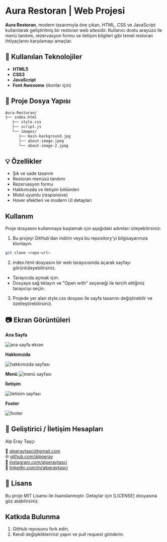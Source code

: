 # Aura Restoran | Web Projesi

**Aura Restoran**, modern tasarımıyla öne çıkan, HTML, CSS ve JavaScript kullanılarak geliştirilmiş bir restoran web sitesidir. Kullanıcı dostu arayüzü ile menü tanıtımı, rezervasyon formu ve iletişim bilgileri gibi temel restoran ihtiyaçlarını karşılamayı amaçlar.

## 🔧 Kullanılan Teknolojiler

- **HTML5**
- **CSS3**
- **JavaScript**
- **Font Awesome** (ikonlar için)

## 📁 Proje Dosya Yapısı

```sh
Aura-Restoran/
├── index.html
   ├── style.css
   ├── script.js
   └── images/
      ├── main-background.jpg
      ├── about-image.jpeg
      └── about-image-2.jpeg
````

## 💡 Özellikler

- Şık ve sade tasarım
- Restoran menüsü tanıtımı
- Rezervasyon formu
- Hakkımızda ve iletişim bölümleri
- Mobil uyumlu (responsive)
- Hover efektleri ve modern UI detayları

## Kullanım

Proje dosyasını kullanmaya başlamak için aşağıdaki adımları izleyebilirsiniz:
  
1) Bu projeyi GitHub'dan indirin veya bu repository'yi bilgisayarınıza klonlayın.
````sh
git clone <repo-url>
````
2) index.html dosyasını bir web tarayıcısında açarak sayfayı görüntüleyebilirsiniz.
- Tarayıcıda açmak için:
- Dosyaya sağ tıklayın ve "Open with" seçeneği ile tercih ettiğiniz tarayıcıyı seçin.
3) Projede yer alan style.css dosyası ile sayfa tasarımı değiştirebilir ve özelleştirebilirsiniz.

## 📷 Ekran Görüntüleri

**Ana Sayfa**

![ana sayfa ekran](https://github.com/user-attachments/assets/8ab57be4-5d7b-4608-973d-48d3dfb3c09f)

**Hakkımızda**

![hakkımızda sayfası](https://github.com/user-attachments/assets/ae5cb3b9-c860-46bd-aa68-f698dc33be47)

**Menü**
![menü sayfası](https://github.com/user-attachments/assets/1a7b26ff-9b3c-440c-9c4b-857677070d37)

**İletişim**

![iletisim sayfası](https://github.com/user-attachments/assets/856e5291-dfb9-4326-ab90-500aee077363)

**Footer**

![footer](https://github.com/user-attachments/assets/7291da17-9eda-4125-b9a5-2d04741d6482)

## 👤 Geliştirici / İletişim Hesapları

Alp Eray Taşçı

📧 <a href="https://mailto:alperaytasci@gmail.com">alperaytasci@gmail.com</a>
<br>
🌐 <a href="https://github.com/alpperay">github.com/alpperay</a>
<br>
📸 <a href="https://instagram.com/alperaytasci">instagram.com/alperaytasci</a>
<br>
💼 <a href="https://linkedin.com/in/alperaytasci">linkedin.com/in/alperaytasci</a>

## 📄 Lisans

Bu proje MIT Lisansı ile lisanslanmıştır. Detaylar için [LICENSE] dosyasına göz atabilirsiniz.

## Katkıda Bulunma

1. GitHub reposunu fork edin,
2. Kendi değişikliklerinizi yapın ve pull request gönderin.
